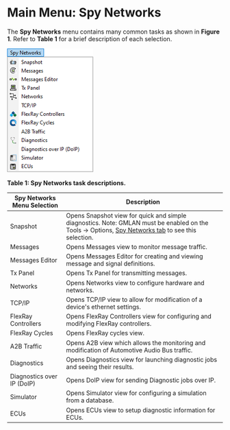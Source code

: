 # Main Menu: Spy Networks

The **Spy Networks** menu contains many common tasks as shown in **Figure 1**. Refer to **Table 1** for a brief description of each selection.

![Figure 1: Spy Networks menu.](../../.gitbook/assets/spyvehiclenetworksmenu.png)

**Table 1: Spy Networks task descriptions.**

| Spy Networks Menu Selection | Description                                                                                                                                                                                                          |
| --------------------------- | -------------------------------------------------------------------------------------------------------------------------------------------------------------------------------------------------------------------- |
| Snapshot                    | Opens Snapshot view for quick and simple diagnostics. Note: GMLAN must be enabled on the Tools -> Options, [Spy Networks tab](https://cdn.intrepidcs.net/support/VehicleSpy/spyHardSetup.htm) to see this selection. |
| Messages                    | Opens Messages view to monitor message traffic.                                                                                                                                                                      |
| Messages Editor             | Opens Messages Editor for creating and viewing message and signal definitions.                                                                                                                                       |
| Tx Panel                    | Opens Tx Panel for transmitting messages.                                                                                                                                                                            |
| Networks                    | Opens Networks view to configure hardware and networks.                                                                                                                                                              |
| TCP/IP                      | Opens TCP/IP view to allow for modification of a device's ethernet settings.                                                                                                                                         |
| FlexRay Controllers         | Opens FlexRay Controllers view for configuring and modifying FlexRay controllers.                                                                                                                                    |
| FlexRay Cycles              | Opens FlexRay cycles view.                                                                                                                                                                                           |
| A2B Traffic                 | Opens A2B view which allows the monitoring and modification of Automotive Audio Bus traffic.                                                                                                                         |
| Diagnostics                 | Opens Diagnostics view for launching diagnostic jobs and seeing their results.                                                                                                                                       |
| Diagnostics over IP (DoIP)  | Opens DoIP view for sending Diagnostic jobs over IP.                                                                                                                                                                 |
| Simulator                   | Opens Simulator view for configuring a simulation from a database.                                                                                                                                                   |
| ECUs                        | Opens ECUs view to setup diagnostic information for ECUs.                                                                                                                                                            |
